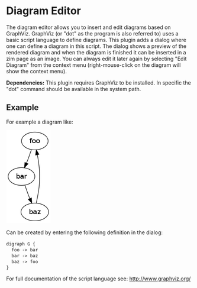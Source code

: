 # Diagram Editor
The diagram editor allows you to insert and edit diagrams based on GraphViz. GraphViz (or "dot" as the program is also referred to) uses a basic script language to define diagrams. This plugin adds a dialog where one can define a diagram in this script. The dialog shows a preview of the rendered diagram and when the diagram is finished it can be inserted in a zim page as an image. You can always edit it later again by selecting "Edit Diagram" from the context menu (right-mouse-click on the diagram will show the context menu).

**Dependencies:** This plugin requires GraphViz to be installed. In specific the "dot" command should be available in the system path.

Example
-------

For example a diagram like:

![](./Diagram_Editor/diagram.png)

Can be created by entering the following definition in the dialog:

	digraph G {
	  foo -> bar
	  bar -> baz
	  baz -> foo
	}

For full documentation of the script language see: <http://www.graphviz.org/>


